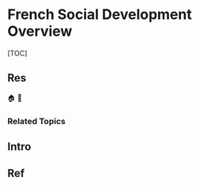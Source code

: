 # French Social Development Overview

[TOC]



## Res
🏠 
🚧 


### Related Topics



## Intro



## Ref
